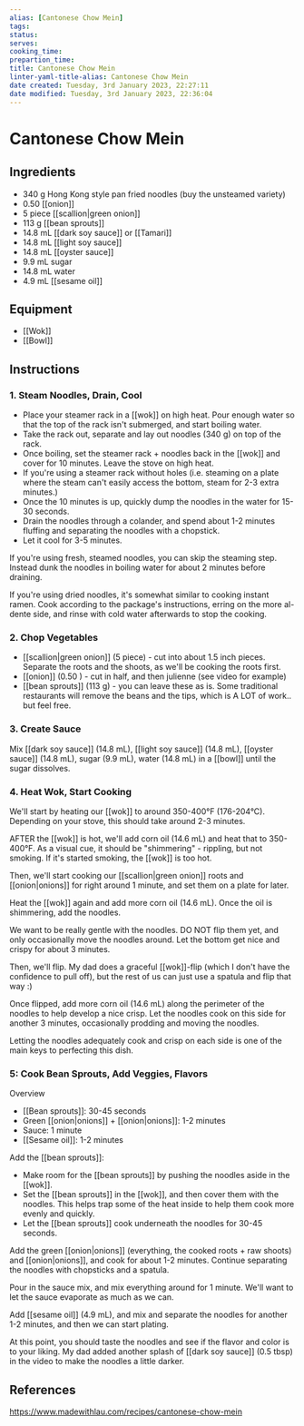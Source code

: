 ```yaml
---
alias: [Cantonese Chow Mein]
tags: 
status:
serves:
cooking_time:
prepartion_time:
title: Cantonese Chow Mein
linter-yaml-title-alias: Cantonese Chow Mein
date created: Tuesday, 3rd January 2023, 22:27:11
date modified: Tuesday, 3rd January 2023, 22:36:04
---
```


# Cantonese Chow Mein

## Ingredients

- 340 g Hong Kong style pan fried noodles (buy the unsteamed variety)
- 0.50 [[onion]]
- 5 piece [[scallion|green onion]]
- 113 g [[bean sprouts]]
- 14.8 mL [[dark soy sauce]] or [[Tamari]]
- 14.8 mL [[light soy sauce]]
- 14.8 mL [[oyster sauce]]
- 9.9 mL sugar
- 14.8 mL water
- 4.9 mL [[sesame oil]]

## Equipment

* [[Wok]]
* [[Bowl]]

## Instructions

### 1. Steam Noodles, Drain, Cool

- Place your steamer rack in a [[wok]] on high heat. Pour enough water so that the top of the rack isn't submerged, and start boiling water.
- Take the rack out, separate and lay out noodles (340 g) on top of the rack.
- Once boiling, set the steamer rack + noodles back in the [[wok]] and cover for 10 minutes. Leave the stove on high heat.
- If you're using a steamer rack without holes (i.e. steaming on a plate where the steam can't easily access the bottom, steam for 2-3 extra minutes.)
- Once the 10 minutes is up, quickly dump the noodles in the water for 15-30 seconds.
- Drain the noodles through a colander, and spend about 1-2 minutes fluffing and separating the noodles with a chopstick.
- Let it cool for 3-5 minutes.

If you're using fresh, steamed noodles, you can skip the steaming step. Instead dunk the noodles in boiling water for about 2 minutes before draining.

If you're using dried noodles, it's somewhat similar to cooking instant ramen. Cook according to the package's instructions, erring on the more al-dente side, and rinse with cold water afterwards to stop the cooking.

### 2. Chop Vegetables

- [[scallion|green onion]] (5 piece) - cut into about 1.5 inch pieces. Separate the roots and the shoots, as we'll be cooking the roots first.
- [[onion]] (0.50 ) - cut in half, and then julienne (see video for example)
- [[bean sprouts]] (113 g) - you can leave these as is. Some traditional restaurants will remove the beans and the tips, which is A LOT of work.. but feel free.

### 3. Create Sauce

Mix [[dark soy sauce]] (14.8 mL), [[light soy sauce]] (14.8 mL), [[oyster sauce]] (14.8 mL), sugar (9.9 mL), water (14.8 mL) in a [[bowl]] until the sugar dissolves.

### 4. Heat Wok, Start Cooking

We'll start by heating our [[wok]] to around 350-400°F (176-204°C). Depending on your stove, this should take around 2-3 minutes.

AFTER the [[wok]] is hot, we'll add corn oil (14.6 mL) and heat that to 350-400°F. As a visual cue, it should be "shimmering" - rippling, but not smoking. If it's started smoking, the [[wok]] is too hot.

Then, we'll start cooking our [[scallion|green onion]] roots and [[onion|onions]] for right around 1 minute, and set them on a plate for later.

Heat the [[wok]] again and add more corn oil (14.6 mL). Once the oil is shimmering, add the noodles.

We want to be really gentle with the noodles. DO NOT flip them yet, and only occasionally move the noodles around. Let the bottom get nice and crispy for about 3 minutes.

Then, we'll flip. My dad does a graceful [[wok]]-flip (which I don't have the confidence to pull off), but the rest of us can just use a spatula and flip that way :)

Once flipped, add more corn oil (14.6 mL) along the perimeter of the noodles to help develop a nice crisp. Let the noodles cook on this side for another 3 minutes, occasionally prodding and moving the noodles.

Letting the noodles adequately cook and crisp on each side is one of the main keys to perfecting this dish.

### 5: Cook Bean Sprouts, Add Veggies, Flavors

Overview

- [[Bean sprouts]]: 30-45 seconds
- Green [[onion|onions]] + [[onion|onions]]: 1-2 minutes
- Sauce: 1 minute
- [[Sesame oil]]: 1-2 minutes

Add the [[bean sprouts]]:

- Make room for the [[bean sprouts]] by pushing the noodles aside in the [[wok]].
- Set the [[bean sprouts]] in the [[wok]], and then cover them with the noodles. This helps trap some of the heat inside to help them cook more evenly and quickly.
- Let the [[bean sprouts]] cook underneath the noodles for 30-45 seconds.

Add the green [[onion|onions]] (everything, the cooked roots + raw shoots) and [[onion|onions]], and cook for about 1-2 minutes. Continue separating the noodles with chopsticks and a spatula.

Pour in the sauce mix, and mix everything around for 1 minute. We'll want to let the sauce evaporate as much as we can.

Add [[sesame oil]] (4.9 mL), and mix and separate the noodles for another 1-2 minutes, and then we can start plating.

At this point, you should taste the noodles and see if the flavor and color is to your liking. My dad added another splash of [[dark soy sauce]] (0.5 tbsp) in the video to make the noodles a little darker.

## References

https://www.madewithlau.com/recipes/cantonese-chow-mein